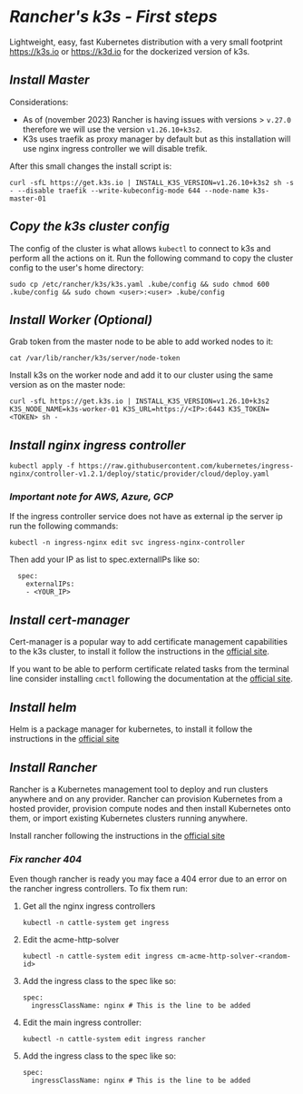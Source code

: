 # _Rancher's k3s - First steps_

Lightweight, easy, fast Kubernetes distribution with a very small footprint https://k3s.io or https://k3d.io for the dockerized version of k3s.

## _Install Master_

Considerations:

- As of (november 2023) Rancher is having issues with versions > `v.27.0` therefore we will use the version `v1.26.10+k3s2`.
- K3s uses traefik as proxy manager by default but as this installation will use nginx ingress controller we will disable trefik.

After this small changes the install script is:

```
curl -sfL https://get.k3s.io | INSTALL_K3S_VERSION=v1.26.10+k3s2 sh -s - --disable traefik --write-kubeconfig-mode 644 --node-name k3s-master-01
```

## _Copy the k3s cluster config_

The config of the cluster is what allows `kubectl` to connect to k3s and perform all the actions on it. Run the following command to copy the cluster config to the user's home directory:

```
sudo cp /etc/rancher/k3s/k3s.yaml .kube/config && sudo chmod 600 .kube/config && sudo chown <user>:<user> .kube/config
```

## _Install Worker (Optional)_

Grab token from the master node to be able to add worked nodes to it:

```
cat /var/lib/rancher/k3s/server/node-token
```

Install k3s on the worker node and add it to our cluster using the same version as on the master node:

```
curl -sfL https://get.k3s.io | INSTALL_K3S_VERSION=v1.26.10+k3s2 K3S_NODE_NAME=k3s-worker-01 K3S_URL=https://<IP>:6443 K3S_TOKEN=<TOKEN> sh -
```

## _Install nginx ingress controller_

```
kubectl apply -f https://raw.githubusercontent.com/kubernetes/ingress-nginx/controller-v1.2.1/deploy/static/provider/cloud/deploy.yaml
```

### _Important note for AWS, Azure, GCP_

If the ingress controller service does not have as external ip the server ip run the following commands:

```
kubectl -n ingress-nginx edit svc ingress-nginx-controller
```

Then add your IP as list to spec.externalIPs like so:
```
  spec:
    externalIPs:
    - <YOUR_IP>
```




## _Install cert-manager_

Cert-manager is a popular way to add certificate management capabilities to the k3s cluster, to install it follow the instructions in the [official site](https://cert-manager.io/docs/installation/kubectl/).

If you want to be able to perform certificate related tasks from the terminal line consider installing `cmctl` following the documentation at the [official site](https://cert-manager.io/docs/reference/cmctl/).

## _Install helm_

Helm is a package manager for kubernetes, to install it follow the instructions in the [official site](https://helm.sh/docs/intro/install/#helm)

## _Install Rancher_

Rancher is a Kubernetes management tool to deploy and run clusters anywhere and on any provider.
Rancher can provision Kubernetes from a hosted provider, provision compute nodes and then install Kubernetes onto them, or import existing Kubernetes clusters running anywhere.

Install rancher following the instructions in the [official site](https://ranchermanager.docs.rancher.com/pages-for-subheaders/install-upgrade-on-a-kubernetes-cluster)

### _Fix rancher 404_

Even though rancher is ready you may face a 404 error due to an error on the rancher ingress controllers. To fix them run:

1. Get all the nginx ingress controllers
   ```
   kubectl -n cattle-system get ingress
   ```
2. Edit the acme-http-solver

   ```
   kubectl -n cattle-system edit ingress cm-acme-http-solver-<random-id>
   ```

3. Add the ingress class to the spec like so:
   ```
   spec:
     ingressClassName: nginx # This is the line to be added
   ```
4. Edit the main ingress controller:
   ```
   kubectl -n cattle-system edit ingress rancher
   ```
5. Add the ingress class to the spec like so:
   ```
   spec:
     ingressClassName: nginx # This is the line to be added
   ```
